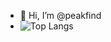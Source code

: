 - 👋 Hi, I’m @peakfind
- ![Top Langs](https://github-readme-stats.vercel.app/api/top-langs/?peakfind=anuraghazra&layout=compact)

<!---
peakfind/peakfind is a ✨ special ✨ repository because its `README.md` (this file) appears on your GitHub profile.
You can click the Preview link to take a look at your changes.
--->
